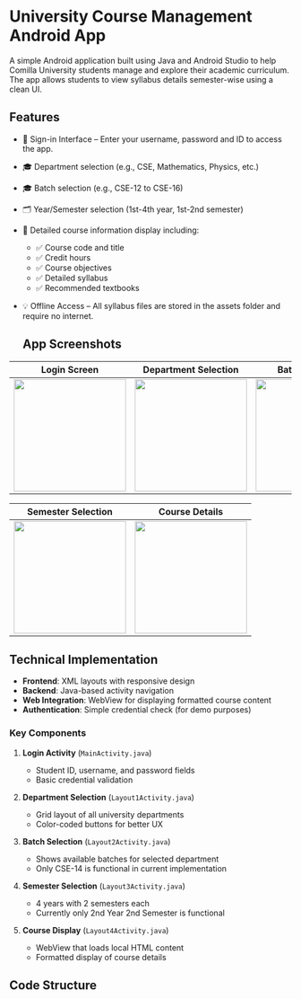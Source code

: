 # University Course Management Android App

A simple Android application built using Java and Android Studio to help Comilla University students manage and explore their academic curriculum. The app allows students to view syllabus details semester-wise using a clean UI.

## Features
- 🔐 Sign-in Interface – Enter your username, password and ID to access the app. 
- 🎓 Department selection (e.g., CSE, Mathematics, Physics, etc.)
- 🎓 Batch selection (e.g., CSE-12 to CSE-16)
- 🗂 Year/Semester selection (1st-4th year, 1st-2nd semester)
- 📑 Detailed course information display including:
  - ✅ Course code and title
  - ✅ Credit hours
  - ✅ Course objectives
  - ✅ Detailed syllabus
  - ✅ Recommended textbooks
- 💡 Offline Access – All syllabus files are stored in the assets folder and require no internet.


  ## App Screenshots

| Login Screen | Department Selection | Batch Selection |
|--------------|----------------------|-----------------|
| <img src="screenshots/login.jpg" width="200"> | <img src="screenshots/departments.jpg" width="200"> | <img src="screenshots/batches.jpg" width="200"> |

| Semester Selection | Course Details |
|--------------------|----------------|
| <img src="screenshots/semesters.jpg" width="200"> | <img src="screenshots/courses.jpg" width="200"> |

## Technical Implementation

- **Frontend**: XML layouts with responsive design
- **Backend**: Java-based activity navigation
- **Web Integration**: WebView for displaying formatted course content
- **Authentication**: Simple credential check (for demo purposes)

### Key Components

1. **Login Activity** (`MainActivity.java`)
   - Student ID, username, and password fields
   - Basic credential validation

2. **Department Selection** (`Layout1Activity.java`)
   - Grid layout of all university departments
   - Color-coded buttons for better UX

3. **Batch Selection** (`Layout2Activity.java`)
   - Shows available batches for selected department
   - Only CSE-14 is functional in current implementation

4. **Semester Selection** (`Layout3Activity.java`)
   - 4 years with 2 semesters each
   - Currently only 2nd Year 2nd Semester is functional

5. **Course Display** (`Layout4Activity.java`)
   - WebView that loads local HTML content
   - Formatted display of course details

## Code Structure
